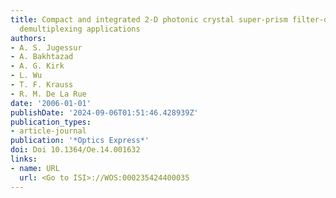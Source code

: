 ```yaml
---
title: Compact and integrated 2-D photonic crystal super-prism filter-device for wavelength
  demultiplexing applications
authors:
- A. S. Jugessur
- A. Bakhtazad
- A. G. Kirk
- L. Wu
- T. F. Krauss
- R. M. De La Rue
date: '2006-01-01'
publishDate: '2024-09-06T01:51:46.428939Z'
publication_types:
- article-journal
publication: '*Optics Express*'
doi: Doi 10.1364/Oe.14.001632
links:
- name: URL
  url: <Go to ISI>://WOS:000235424400035
---
```

